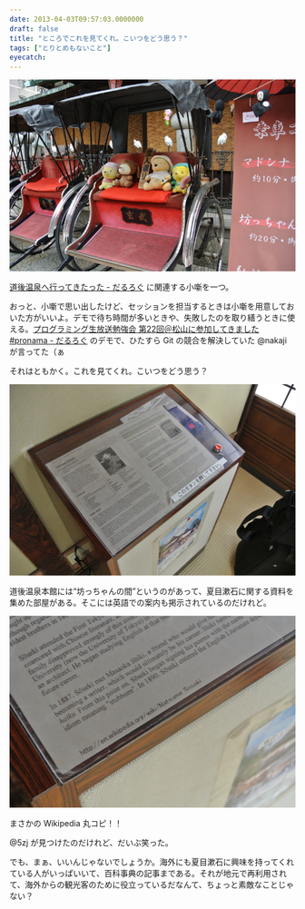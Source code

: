 ```yaml
---
date: 2013-04-03T09:57:03.0000000
draft: false
title: "ところでこれを見てくれ。こいつをどう思う？"
tags: ["とりとめもないこと"]
eyecatch: 
---
```

<p><span itemscope itemtype="http://schema.org/Photograph"><img src="20130331114710.jpg" alt="f:id:daruyanagi:20130331114710j:plain" title="f:id:daruyanagi:20130331114710j:plain" class="hatena-fotolife" itemprop="image"></span></p><p><a href="https://blog.daruyanagi.jp/entry/2013/04/03/080959">&#x9053;&#x5F8C;&#x6E29;&#x6CC9;&#x3078;&#x884C;&#x3063;&#x3066;&#x304D;&#x305F;&#x3063;&#x305F; - &#x3060;&#x308B;&#x308D;&#x3050;</a> に関連する小噺を一つ。</p><p>おっと、小噺で思い出したけど、セッションを担当するときは小噺を用意しておいた方がいいよ。デモで待ち時間が多いときや、失敗したのを取り繕うときに使える。<a href="https://blog.daruyanagi.jp/entry/2013/04/03/072017">&#x30D7;&#x30ED;&#x30B0;&#x30E9;&#x30DF;&#x30F3;&#x30B0;&#x751F;&#x653E;&#x9001;&#x52C9;&#x5F37;&#x4F1A; &#x7B2C;22&#x56DE;&#xFF20;&#x677E;&#x5C71;&#x306B;&#x53C2;&#x52A0;&#x3057;&#x3066;&#x304D;&#x307E;&#x3057;&#x305F; #pronama - &#x3060;&#x308B;&#x308D;&#x3050;</a> のデモで、ひたすら Git の競合を解決していた @nakaji が言ってた（ぁ</p><p>それはともかく。これを見てくれ。こいつをどう思う？</p><p><span itemscope itemtype="http://schema.org/Photograph"><img src="20130331113431.jpg" alt="f:id:daruyanagi:20130331113431j:plain" title="f:id:daruyanagi:20130331113431j:plain" class="hatena-fotolife" itemprop="image"></span></p><p>道後温泉本館には“坊っちゃんの間”というのがあって、夏目漱石に関する資料を集めた部屋がある。そこには英語での案内も掲示されているのだけれど。</p><p><span itemscope itemtype="http://schema.org/Photograph"><img src="20130331113439.jpg" alt="f:id:daruyanagi:20130331113439j:plain" title="f:id:daruyanagi:20130331113439j:plain" class="hatena-fotolife" itemprop="image"></span></p><p>まさかの Wikipedia 丸コピ！！</p><p>@5zj が見つけたのだけれど、だいぶ笑った。</p><p>でも、まぁ、いいんじゃないでしょうか。海外にも夏目漱石に興味を持ってくれている人がいっぱいいて、百科事典の記事まである。それが地元で再利用されて、海外からの観光客のために役立っているだなんて、ちょっと素敵なことじゃない？</p>
